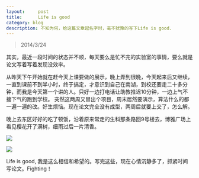 ```yaml
---
layout:     post
title:      Life is good
category: blog
description: 不知为何，给这篇文章起名字时，毫不犹豫的写下Life is good.
---
```



>2014/3/24

其实，最近一段时间的状态并不顺，每天要么是忙不完的实验室的事情，要么就是论文写着写着发现没效率。

从昨天下午开始就在赶今天上课要做的展示，晚上弄到很晚，今天起来后又继续，一直到课前不到半小时，终于搞定，才意识到自己在南湖，到校还要走二十多分钟，而我是今天第一个讲的人。只好一边打电话让助教推迟10分钟，一边上气不接下气的跑到学校。
突然这两周又冒出个项目，周末居然要演示，算法什么的都一遍一遍的改。好生烦恼。现在论文完全没有成型，两周后就要上交了，怎么解。

晚上去东区好好的吃了顿饭，沿着原来常走的生科那条路回9号楼去，博雅广场上看见樱花开了满树，细雨过后一片清香。

![](../images/other/life_yh_1.jpg)

![](../images/other/life_yh_2.jpg)

Life is good, 我是这么相信和希望的。写完这些，现在心情沉静多了，抓紧时间写论文。Fighting！
